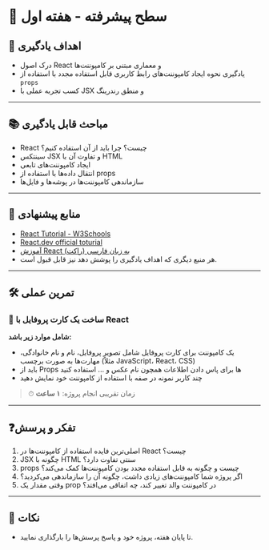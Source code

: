 # 🌟 سطح پیشرفته - هفته اول

## 🎯 اهداف یادگیری

- درک اصول React و معماری مبتنی بر کامپوننت‌ها
- یادگیری نحوه ایجاد کامپوننت‌های رابط کاربری قابل استفاده مجدد با استفاده از `props`
- کسب تجربه عملی با JSX و منطق رندرینگ

---

## 📚 مباحث قابل یادگیری

- React چیست؟ چرا باید از آن استفاده کنیم؟
- سینتکس JSX و تفاوت آن با HTML
- ایجاد کامپوننت‌های تابعی
- انتقال داده‌ها با استفاده از props
- سازماندهی کامپوننت‌ها در پوشه‌ها و فایل‌ها

---

## 🔗 منابع پیشنهادی

- [React Tutorial - W3Schools](https://www.w3schools.com/react/)
- [React.dev official toturial](https://react.dev/learn)
- [آموزش React به زبان فارسی (راکت)](https://roocket.ir/series/learn-react-js/)
- هر منبع دیگری که اهداف یادگیری را پوشش دهد نیز قابل قبول است.

---

## 🛠 تمرین عملی

### 🧩 ساخت یک کارت پروفایل با React

**شامل موارد زیر باشد:**

- یک کامپوننت برای کارت پروفایل شامل تصویر پروفایل، نام و نام خانوادگی، مهارت‌ها به صورت برچسب (مثلاً JavaScript، React، CSS)
- باید از Props ها برای پاس دادن اطلاعات همچون نام عکس و ... استفاده کنید
- چند کاربر نمونه در صفه با استفاده از کامپوننت خود نمایش دهید

> ⏱ زمان تقریبی انجام پروژه: **۱ ساعت**

---

## ❓تفکر و پرسش

1. اصلی‌ترین فایده استفاده از کامپوننت‌ها در React چیست؟
2. JSX چگونه با HTML سنتی تفاوت دارد؟
3. props چیست و چگونه به قابل استفاده مجدد بودن کامپوننت‌ها کمک می‌کند؟
4. اگر پروژه شما کامپوننت‌های زیادی داشت، چگونه آن را سازماندهی می‌کردید؟
5. وقتی مقدار یک prop در کامپوننت والد تغییر کند، چه اتفاقی می‌افتد؟

---

## 📝 نکات

- تا پایان هفته، پروژه خود و پاسخ پرسش‌ها را بارگذاری نمایید.
